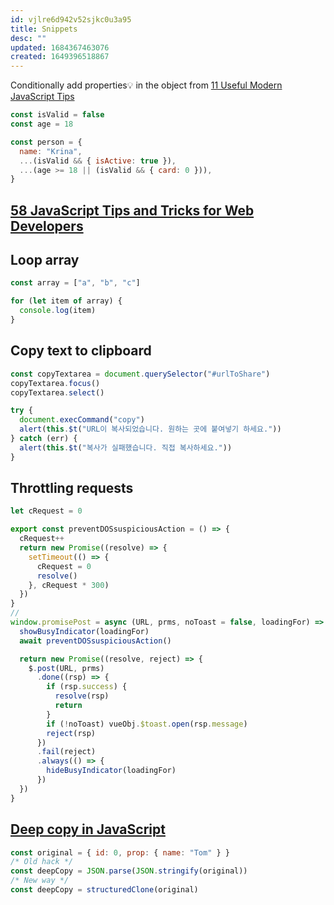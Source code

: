 ```yaml
---
id: vjlre6d942v52sjkc0u3a95
title: Snippets
desc: ""
updated: 1684367463076
created: 1649396518867
---
```


Conditionally add properties💡 in the object from [11 Useful Modern JavaScript Tips](https://medium.com/dhiwise/11-useful-modern-javascript-tips-9736962ed2cd)

```javascript
const isValid = false
const age = 18

const person = {
  name: "Krina",
  ...(isValid && { isActive: true }),
  ...(age >= 18 || (isValid && { card: 0 })),
}
```

## [58 JavaScript Tips and Tricks for Web Developers](https://blog.bitsrc.io/common-js-development-skills-5053f0a74ced)

## Loop array

```js
const array = ["a", "b", "c"]

for (let item of array) {
  console.log(item)
}
```

## Copy text to clipboard

```js
const copyTextarea = document.querySelector("#urlToShare")
copyTextarea.focus()
copyTextarea.select()

try {
  document.execCommand("copy")
  alert(this.$t("URL이 복사되었습니다. 원하는 곳에 붙여넣기 하세요."))
} catch (err) {
  alert(this.$t("복사가 실패했습니다. 직접 복사하세요."))
}
```

## Throttling requests

```js
let cRequest = 0

export const preventDOSsuspiciousAction = () => {
  cRequest++
  return new Promise((resolve) => {
    setTimeout(() => {
      cRequest = 0
      resolve()
    }, cRequest * 300)
  })
}
//
window.promisePost = async (URL, prms, noToast = false, loadingFor) => {
  showBusyIndicator(loadingFor)
  await preventDOSsuspiciousAction()

  return new Promise((resolve, reject) => {
    $.post(URL, prms)
      .done((rsp) => {
        if (rsp.success) {
          resolve(rsp)
          return
        }
        if (!noToast) vueObj.$toast.open(rsp.message)
        reject(rsp)
      })
      .fail(reject)
      .always(() => {
        hideBusyIndicator(loadingFor)
      })
  })
}
```

## [Deep copy in JavaScript](https://web.dev/baseline-features/#deep-copy-in-javascript)

```js
const original = { id: 0, prop: { name: "Tom" } }
/* Old hack */
const deepCopy = JSON.parse(JSON.stringify(original))
/* New way */
const deepCopy = structuredClone(original)
```
